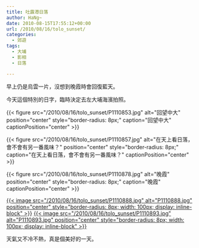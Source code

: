 ```yaml
---
title: 吐露港日落
author: HaNg~
date: 2010-08-15T17:55:12+00:00
url: /2010/08/16/tolo_sunset/
categories:
  - 郊遊
tags:
  - 大埔
  - 影相
  - 日落

---
```

早上仍是烏雲一片，沒想到晚霞時會回復藍天。

今天這個特別的日字，臨時決定去左大埔海濱拍照。

{{< figure src="/2010/08/16/tolo_sunset/P1110853.jpg" alt="回望中大" position="center" style="border-radius: 8px;" caption="回望中大" captionPosition="center" >}}

<!--more-->

{{< figure src="/2010/08/16/tolo_sunset/P1110857.jpg" alt="在天上看日落，會不會有另一番風味？" position="center" style="border-radius: 8px;" caption="在天上看日落，會不會有另一番風味？" captionPosition="center" >}}

{{< figure src="/2010/08/16/tolo_sunset/P1110878.jpg" alt="晚霞" position="center" style="border-radius: 8px;" caption="晚霞" captionPosition="center" >}}


[{{< image src="/2010/08/16/tolo_sunset/P1110888.jpg" alt="P1110888.jpg" position="center" style="border-radius: 8px; width: 100px; display: inline-block" >}}][1]
[{{< image src="/2010/08/16/tolo_sunset/P1110893.jpg" alt="P1110893.jpg" position="center" style="border-radius: 8px; width: 100px; display: inline-block" >}}][2]

天氣又不冷不熱，真是個美好的一天。

 [1]: P1110888.jpg
 [2]: P1110893.jpg